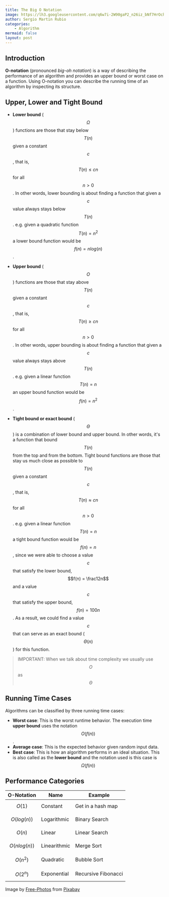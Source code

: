 ```yaml
---
title: The Big O Notation
image: https://lh3.googleusercontent.com/q6w7i-2W90gaP2_n26iz_bNf7HrOch6DzEXNW3w80P6FeVR7vhSLspYJ4hKptAoGcg25Bzw9QvWHycqyjdTsRgc0qQ-aPv7HjF39mruAukf39bjk1nWc34ikKFTDm-pBmGzo5iwPRuetsmjhPrX9MYYxgfSjfJRsMP4cLMO1RGeqJxxXFFeDsfQbync3td9-dgschXsaKEEFmzykZVxmsLh1tw6f1PqjRN9Eep2vLGwQvxr-BhC30uzRw54ja9KfXoOG9TRHOdu8n27mNbSM8_DR7kR1gh6lWrBeXnV4QbD0G4uHmZKpaszabFYyiUlZCI7q0KLowzxQJfKEzyJ9D31HWR7MqoZVqv2QTy0yUXqepM_WxCiIk9v5qxbVETJEF0QtC3zulSycDp4saDqCUB1vxmEGpbnD7RdJOVmVJGkHZCld7kAULUb3SY-vmuUIPGT1_LxnNfH_HX5iaqwsMbRdMLED5Ne3CeKeliEzZyJnVLqU_RLwDPE9x6rSxGt1hOPp1qqERr8KDPKfb0vakve4sPbQEppD-9H7tg97TOe-6vFfkB5FL3kClYiitJ6Qoebf7MNm0gpQLghJLy9MMCPpfCl4GON44PLG6QnoM9IUyLSWPBXeM9twA8wSZTJMcqjONIflXhobY5pDdY036xCfnImBBsygNCDwa51xksI6Os8FGIj59mXrFAMKT8N-UzG207Krl5K8PgBGjGJVAz8=w640-h480-no?authuser=0
author: Sergio Martin Rubio
categories:
    - Algorithm
mermaid: false
layout: post
---
```


## Introduction

**O-notation** (pronounced _big-oh notation_) is a way of describing the performance of an algorithm and provides an upper bound or worst case on a function. Using O-notation you can describe the running time of an algorithm by inspecting its structure.

## Upper, Lower and Tight Bound

- **Lower bound**  ($$\Omega$$) functions are those that stay below $$T(n)$$ given a constant $$c$$, that is, $$T(n)\leq c n$$ for all $$n > 0$$. In other words, lower bounding is about finding a function that given a $$c$$ value always stays below $$T(n)$$.  e.g. given a quadratic function $$T(n)=n^2$$  a lower bound function would be $$f(n)=nlog(n)$$.

- **Upper bound** ($$O$$) functions are those that stay above $$T(n)$$ given a constant $$c$$, that is, $$T(n)\geq cn$$ for all $$n > 0$$. In other words, upper bounding is about finding a function that given a $$c$$ value always stays above $$T(n)$$. e.g. given a linear function $$T(n) = n$$  an upper bound function would be $$f(n)=n^2$$.

- **Tight bound or exact bound** ($$\Theta$$) is a combination of lower bound and upper bound. In other words, it's a function that bound $$T(n)$$ from the top and from the bottom. Tight bound functions are those that stay us much close as possible to $$T(n)$$ given a constant $$c$$, that is, $$T(n)\approx cn$$ for all $$n > 0$$. e.g. given a linear function $$T(n) = n$$ a tight bound function would be $$f(n) = n$$, since we were able to choose a value $$c$$ that satisfy the lower bound, $$f(n) = \frac12n$$ and a value $$c$$ that satisfy the upper bound, $$f(n) = 100n$$. As a result, we could find a value $$c$$ that can serve as an exact bound ($$\Theta(n)$$) for this function.

>IMPORTANT:  When we talk about time complexity we usually use $$O$$ as  $$\Theta$$

## Running Time Cases

Algorithms can be classified by three running time cases:

- **Worst case**: This is the worst runtime behavior. The execution time **upper bound** uses the notation $$O(f(n))$$.
- **Average case**: This is the expected behavior given random input data.
- **Best case**: This is how an algorithm performs in an ideal situation. This is also called as the **lower bound** and the notation used is this case is $$\Omega(f(n))$$

## Performance Categories

| O-Notation    | Name         | Example             |
| ------------- | ------------ | ------------------- |
| $$O(1)$$        | Constant     | Get in a hash map   |
| $$O(log(n))$$   | Logarithmic  | Binary Search       |
| $$O(n)$$        | Linear       | Linear Search       |
| $$O(n log(n))$$ | Linearithmic | Merge Sort          |
| $$O(n^2)$$      | Quadratic    | Bubble Sort         |
| $$O(2^n)$$      | Exponential  | Recursive Fibonacci |

Image by <a href="https://pixabay.com/photos/?utm_source=link-attribution&amp;utm_medium=referral&amp;utm_campaign=image&amp;utm_content=1209820">Free-Photos</a> from <a href="https://pixabay.com/?utm_source=link-attribution&amp;utm_medium=referral&amp;utm_campaign=image&amp;utm_content=1209820">Pixabay</a>
